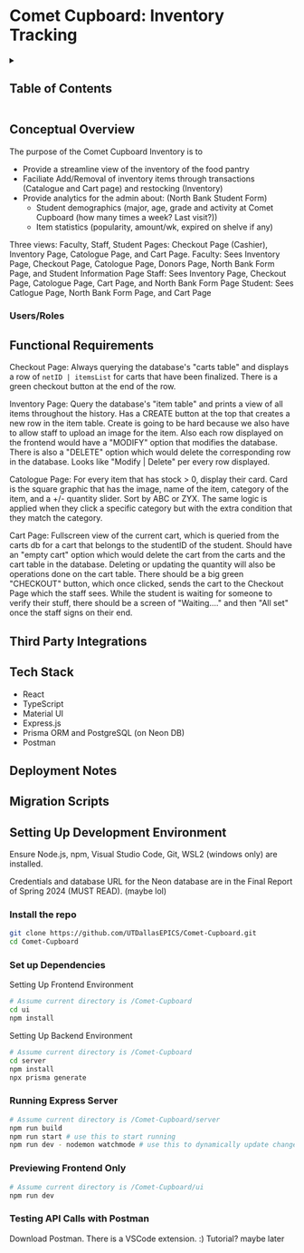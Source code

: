 # Comet Cupboard: Inventory Tracking

<!-- markdownlint-disable-next-line MD033 -->
<details><summary><h2>Table of Contents</h2></summary>

- [Comet Cupboard: Inventory Tracking](#comet-cupboard-inventory-tracking)
  - [Conceptual Overview](#conceptual-overview)
    - [Users/Roles](#usersroles)
  - [Functional Requirements](#functional-requirements)
  - [Third Party Integrations](#third-party-integrations)
  - [Tech Stack](#tech-stack)
  - [Deployment Notes](#deployment-notes)
  - [Migration Scripts](#migration-scripts)
  - [Setting Up Development Environment](#setting-up-development-environment)
    - [Install the repo](#install-the-repo)
    - [Set up Dependencies](#set-up-dependencies)
    - [Running Express Server](#running-express-server)
    - [Previewing Frontend Only](#previewing-frontend-only)
    - [Testing API Calls with Postman](#testing-api-calls-with-postman)

</details>

## Conceptual Overview

The purpose of the Comet Cupboard Inventory is to

- Provide a streamline view of the inventory of the food pantry
- Faciliate Add/Removal of inventory items through transactions (Catalogue and Cart page) and restocking (Inventory)
- Provide analytics for the admin about: (North Bank Student Form)
  - Student demographics (major, age, grade and activity at Comet Cupboard (how many times a week? Last visit?))
  - Item statistics (popularity, amount/wk, expired on shelve if any)

Three views: Faculty, Staff, Student
Pages: Checkout Page (Cashier), Inventory Page, Catologue Page, and Cart Page.
Faculty: Sees Inventory Page, Checkout Page, Catologue Page, Donors Page, North Bank Form Page, and Student Information Page
Staff: Sees Inventory Page, Checkout Page, Catologue Page, Cart Page, and North Bank Form Page
Student: Sees Catlogue Page, North Bank Form Page, and Cart Page

### Users/Roles

## Functional Requirements

Checkout Page:
Always querying the database's "carts table" and displays a row of `netID | itemsList` for carts that have been finalized. There is a green checkout button at the end of the row.

Inventory Page:
Query the database's "item table" and prints a view of all items throughout the history. Has a CREATE button at the top that creates a new row in the item table. Create is going to be hard because we also have to allow staff to upload an image for the item.
 Also each row displayed on the frontend would have a "MODIFY" option that modifies the database. There is also a "DELETE" option which would delete the corresponding row in the database. Looks like "Modify | Delete" per every row displayed.

Catologue Page:
For every item that has stock > 0, display their card. Card is the square graphic that has the image, name of the item, category of the item, and a +/- quantity slider.
Sort by ABC or ZYX.
The same logic is applied when they click a specific category but with the extra condition that they match the category.

Cart Page:
Fullscreen view of the current cart, which is queried from the carts db for a cart that belongs to the studentID of the student. Should have an "empty cart" option which would delete the cart from the carts and the cart table in the database. Deleting or updating the quantity will also be operations done on the cart table. There should be a big green "CHECKOUT" button, which once clicked, sends the cart to the Checkout Page which the staff sees. While the student is waiting for someone to verify their stuff, there should be a screen of "Waiting...." and then "All set" once the staff signs on their end.

## Third Party Integrations

## Tech Stack

- React
- TypeScript
- Material UI
- Express.js
- Prisma ORM and PostgreSQL (on Neon DB)
- Postman

## Deployment Notes

## Migration Scripts

## Setting Up Development Environment

Ensure Node.js, npm, Visual Studio Code, Git, WSL2 (windows only) are installed.

Credentials and database URL for the Neon database are in the Final Report of Spring 2024 (MUST READ). (maybe lol)

### Install the repo

```bash
git clone https://github.com/UTDallasEPICS/Comet-Cupboard.git
cd Comet-Cupboard
```

### Set up Dependencies

Setting Up Frontend Environment

```bash
# Assume current directory is /Comet-Cupboard
cd ui
npm install
```

Setting Up Backend Environment

```bash
# Assume current directory is /Comet-Cupboard
cd server
npm install
npx prisma generate
```

### Running Express Server

```bash
# Assume current directory is /Comet-Cupboard/server
npm run build
npm run start # use this to start running
npm run dev - nodemon watchmode # use this to dynamically update changed backend files while running
```

### Previewing Frontend Only

```bash
# Assume current directory is /Comet-Cupboard/ui
npm run dev
```

### Testing API Calls with Postman

Download Postman. There is a VSCode extension. :)
Tutorial? maybe later
